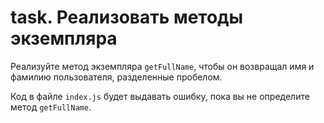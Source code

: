 # task. **Реализовать методы экземпляра**

Реализуйте метод экземпляра `getFullName`, чтобы он возвращал имя и фамилию
пользователя, разделенные пробелом.

Код в файле `index.js` будет выдавать ошибку, пока вы не определите
метод `getFullName`.
